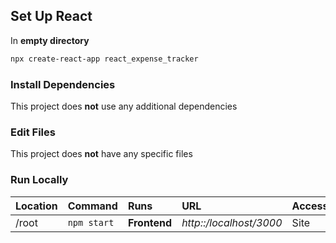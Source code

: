 ## Set Up React

In **empty directory**

```bash
npx create-react-app react_expense_tracker
```

### Install Dependencies

This project does **not** use any additional dependencies

### Edit Files

This project does **not** have any specific files

### Run Locally

| Location | Command      | Runs         | URL                     | Access |
| :------- | :---------   | :----------- | :---------------------- | :----- |
| /root    |  `npm start` | **Frontend** | *http::/localhost/3000* | Site   |
